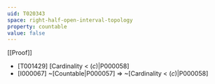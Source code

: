 ```yaml
---
uid: T020343
space: right-half-open-interval-topology
property: countable
value: false
---
```

[[Proof]]

* [T001429] [Cardinality < $\mathfrak(c)$|P000058]
* [I000067] ~[Countable|P000057] => ~[Cardinality < $\mathfrak(c)$|P000058]


